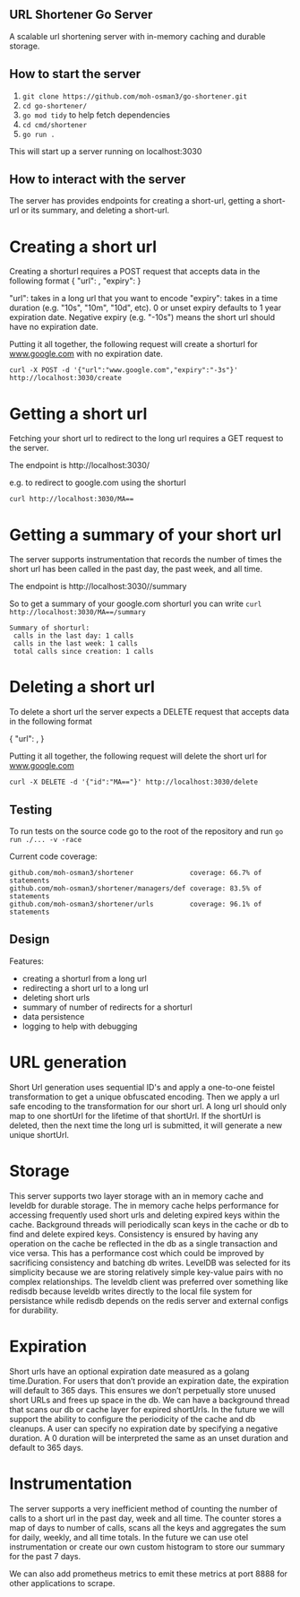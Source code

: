 ## URL Shortener Go Server

A scalable url shortening server with in-memory caching and durable storage.

## How to start the server
1. `git clone https://github.com/moh-osman3/go-shortener.git`
2. `cd go-shortener/`
3. `go mod tidy` to help fetch dependencies
4. `cd cmd/shortener`
5. `go run .`

This will start up a server running on localhost:3030

## How to interact with the server

The server has provides endpoints for creating a short-url, getting a short-url or its summary, and deleting a short-url.

# Creating a short url

Creating a shorturl requires a POST request that accepts data in the following format
{
    "url": <long-url-string>,
    "expiry": <time-duration-string>
}

"url": takes in a long url that you want to encode
"expiry": takes in a time duration (e.g. "10s", "10m", "10d", etc). 0 or unset expiry defaults to 1 year expiration date. Negative expiry (e.g. "-10s") means the short url should have no expiration date.

Putting it all together, the following request will create a shorturl for www.google.com with no expiration date.

`curl -X POST -d '{"url":"www.google.com","expiry":"-3s"}' http://localhost:3030/create`

# Getting a short url

Fetching your short url to redirect to the long url requires a GET request to the server.

The endpoint is http://localhost:3030/<short-url-hash>

e.g. to redirect to google.com using the shorturl

`curl http://localhost:3030/MA==`

# Getting a summary of your short url

The server supports instrumentation that records the number of times the short url has been called in the past day, the past week, and all time.

The endpoint is http://localhost:3030/<short-url-hash>/summary

So to get a summary of your google.com shorturl you can write
`curl http://localhost:3030/MA==/summary`

```
Summary of shorturl:
 calls in the last day: 1 calls
 calls in the last week: 1 calls
 total calls since creation: 1 calls
```

# Deleting a short url

To delete a short url the server expects a DELETE request that accepts data in the following format

{
    "url": <short-url-hash>,
}

Putting it all together, the following request will delete the short url for www.google.com

`curl -X DELETE -d '{"id":"MA=="}' http://localhost:3030/delete`

## Testing

To run tests on the source code go to the root of the repository and run `go run ./... -v -race`

Current code coverage:
```
github.com/moh-osman3/shortener              coverage: 66.7% of statements
github.com/moh-osman3/shortener/managers/def coverage: 83.5% of statements
github.com/moh-osman3/shortener/urls         coverage: 96.1% of statements
```

## Design

Features:
- creating a shorturl from a long url
- redirecting a short url to a long url
- deleting short urls
- summary of number of redirects for a shorturl
- data persistence
- logging to help with debugging

# URL generation

Short Url generation uses sequential ID's and apply a one-to-one feistel transformation to get a unique obfuscated encoding. Then we apply a url safe encoding to the transformation for our short url. A long url should only map to one shortUrl for the lifetime of that shortUrl. If the shortUrl is deleted, then the next time the long url is submitted, it will generate a new unique shortUrl.

# Storage

This server supports two layer storage with an in memory cache and leveldb for durable storage. The in memory cache helps performance for accessing frequently used short urls and deleting expired keys within the cache. Background threads will periodically scan keys in the cache or db to find and delete expired keys. Consistency is ensured by having any operation on the cache be reflected in the db as a single transaction and vice versa. This has a performance cost which could be improved by sacrificing consistency and batching db writes. 
LevelDB was selected for its simplicity because we are storing relatively simple key-value pairs with no complex relationships. The leveldb client was preferred over something like redisdb because leveldb writes directly to the local file system for persistance while redisdb depends on the redis server and external configs for durability.

# Expiration

Short urls have an optional expiration date measured as a golang time.Duration. For users that don’t provide an expiration date, the expiration will default to 365 days. This ensures we don’t perpetually store unused short URLs and frees up space in the db. We can have a background thread that scans our db or cache layer for expired shortUrls. In the future we will support the ability to configure the periodicity of the cache and db cleanups. A user can specify no expiration date by specifying a negative duration. A 0 duration will be interpreted the same as an unset duration and default to 365 days.

# Instrumentation

The server supports a very inefficient method of counting the number of calls to a short url in the past day, week and all time. The counter stores a map of days to number of calls, scans all the keys and aggregates the sum for daily, weekly, and all time totals. In the future we can use otel instrumentation or create our own custom histogram to store our summary for the past 7 days.

We can also add prometheus metrics to emit these metrics at port 8888 for other applications to scrape.
